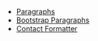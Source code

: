 * [Paragraphs](https://www.drupal.org/project/paragraphs)
* [Bootstrap Paragraphs](https://www.drupal.org/project/bootstrap%5Fparagraphs)
* [Contact Formatter](https://www.drupal.org/project/contact%5Fformatter)